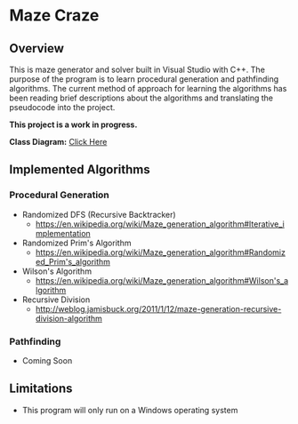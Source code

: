 # Maze Craze

## Overview

This is maze generator and solver built in Visual Studio with C++. The purpose
of the program is to learn procedural generation and pathfinding algorithms.
The current method of approach for learning the algorithms has been reading
brief descriptions about the algorithms and translating the pseudocode into the
project.

**This project is a work in progress.**

**Class Diagram:** [Click Here](https://github.com/Dandoko/maze/blob/master/assets/maze_class_diagram.png)

## Implemented Algorithms

### Procedural Generation

- Randomized DFS (Recursive Backtracker)
	- https://en.wikipedia.org/wiki/Maze_generation_algorithm#Iterative_implementation
- Randomized Prim's Algorithm
	- https://en.wikipedia.org/wiki/Maze_generation_algorithm#Randomized_Prim's_algorithm
- Wilson's Algorithm
	- https://en.wikipedia.org/wiki/Maze_generation_algorithm#Wilson's_algorithm
- Recursive Division
	- http://weblog.jamisbuck.org/2011/1/12/maze-generation-recursive-division-algorithm

### Pathfinding

- Coming Soon

## Limitations

- This program will only run on a Windows operating system